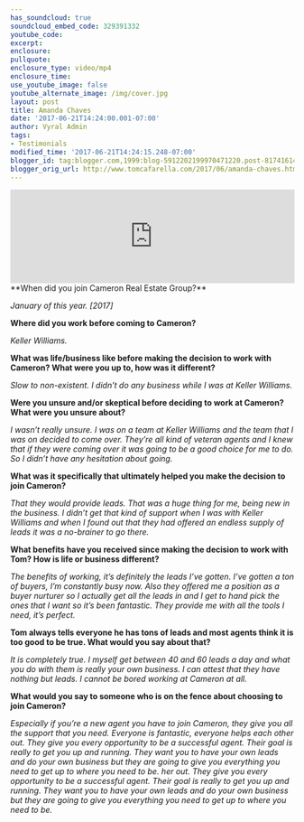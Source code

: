 ```yaml
---
has_soundcloud: true
soundcloud_embed_code: 329391332
youtube_code:
excerpt:
enclosure:
pullquote:
enclosure_type: video/mp4
enclosure_time:
use_youtube_image: false
youtube_alternate_image: /img/cover.jpg
layout: post
title: Amanda Chaves
date: '2017-06-21T14:24:00.001-07:00'
author: Vyral Admin
tags:
- Testimonials
modified_time: '2017-06-21T14:24:15.248-07:00'
blogger_id: tag:blogger.com,1999:blog-5912202199970471220.post-817416148828221191
blogger_orig_url: http://www.tomcafarella.com/2017/06/amanda-chaves.html
---
```

<iframe width="100%" height="166" scrolling="no" frameborder="no" src="https://w.soundcloud.com/player/?url=https%3A//api.soundcloud.com/tracks/329391332&amp;color=ff5500"></iframe>
**When did you join Cameron Real Estate Group?**

*January of this year. [2017]*

**Where did you work before coming to Cameron?**

*Keller Williams.*

**What was life/business like before making the decision to work with Cameron? What were you up to, how was it different?**

*Slow to non-existent. I didn’t do any business while I was at Keller Williams.*

**Were you unsure and/or skeptical before deciding to work at Cameron? What were you unsure about?**

*I wasn’t really unsure. I was on a team at Keller Williams and the team that I was on decided to come over. They’re all kind of veteran agents and I knew that if they were coming over it was going to be a good choice for me to do. So I didn’t have any hesitation about going.*

**What was it specifically that ultimately helped you make the decision to join Cameron?**

*That they would provide leads. That was a huge thing for me, being new in the business. I didn’t get that kind of support when I was with Keller Williams and when I found out that they had offered an endless supply of leads it was a no-brainer to go there.*

**What benefits have you received since making the decision to work with Tom? How is life or business different?**

*The benefits of working, it’s definitely the leads I’ve gotten. I’ve gotten a ton of buyers, I’m constantly busy now. Also they offered me a position as a buyer nurturer so I actually get all the leads in and I get to hand pick the ones that I want so it’s been fantastic. They provide me with all the tools I need, it’s perfect.*

**Tom always tells everyone he has tons of leads and most agents think it is too good to be true. What would you say about that?**

*It is completely true. I myself get between 40 and 60 leads a day and what you do with them is really your own business. I can attest that they have nothing but leads. I cannot be bored working at Cameron at all.*

**What would you say to someone who is on the fence about choosing to join Cameron?**

*Especially if you’re a new agent you have to join Cameron, they give you all the support that you need. Everyone is fantastic, everyone helps each other out. They give you every opportunity to be a successful agent. Their goal is really to get you up and running. They want you to have your own leads and do your own business but they are going to give you everything you need to get up to where you need to be. her out. They give you every opportunity to be a successful agent. Their goal is really to get you up and running. They want you to have your own leads and do your own business but they are going to give you everything you need to get up to where you need to be.*
